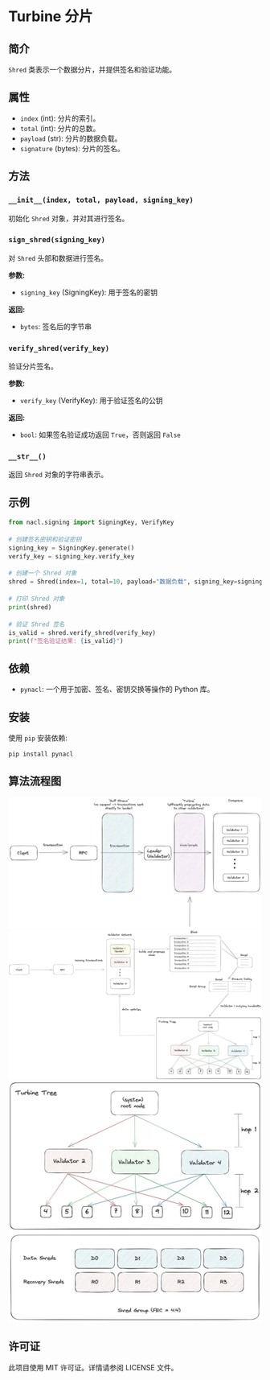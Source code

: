 # Turbine 分片

## 简介

`Shred` 类表示一个数据分片，并提供签名和验证功能。

## 属性

- `index` (int): 分片的索引。
- `total` (int): 分片的总数。
- `payload` (str): 分片的数据负载。
- `signature` (bytes): 分片的签名。

## 方法

### `__init__(index, total, payload, signing_key)`

初始化 `Shred` 对象，并对其进行签名。

### `sign_shred(signing_key)`

对 `Shred` 头部和数据进行签名。

**参数:**

- `signing_key` (SigningKey): 用于签名的密钥

**返回:**

- `bytes`: 签名后的字节串

### `verify_shred(verify_key)`

验证分片签名。

**参数:**

- `verify_key` (VerifyKey): 用于验证签名的公钥

**返回:**

- `bool`: 如果签名验证成功返回 `True`，否则返回 `False`

### `__str__()`

返回 `Shred` 对象的字符串表示。

## 示例

```python
from nacl.signing import SigningKey, VerifyKey

# 创建签名密钥和验证密钥
signing_key = SigningKey.generate()
verify_key = signing_key.verify_key

# 创建一个 Shred 对象
shred = Shred(index=1, total=10, payload="数据负载", signing_key=signing_key)

# 打印 Shred 对象
print(shred)

# 验证 Shred 签名
is_valid = shred.verify_shred(verify_key)
print(f"签名验证结果: {is_valid}")
```

## 依赖

- `pynacl`: 一个用于加密、签名、密钥交换等操作的 Python 库。

## 安装

使用 `pip` 安装依赖:

```sh
pip install pynacl
```

## 算法流程图

![alt text](../img/turbine-4.png)
![alt text](../img/turbine-3.png)
![alt text](../img/turbine-1.png)
![alt text](../img/turbine-2.png)

## 许可证

此项目使用 MIT 许可证。详情请参阅 LICENSE 文件。
